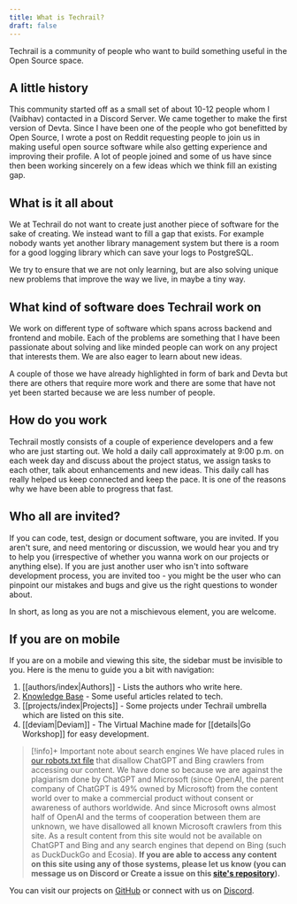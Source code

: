 ```yaml
---
title: What is Techrail?
draft: false
---
```

Techrail is a community of people who want to build something useful in the Open Source space. 
## A little history

This community started off as a small set of about 10-12 people whom I (Vaibhav) contacted in a Discord Server. We came together to make the first version of Devta. Since I have been one of the people who got benefitted by Open Source, I wrote a post on Reddit requesting people to join us in making useful open source software while also getting experience and improving their profile. A lot of people joined and some of us have since then been working sincerely on a few ideas which we think fill an existing gap.

## What is it all about

We at Techrail do not want to create just another piece of software for the sake of creating. We instead want to fill a gap that exists. For example nobody wants yet another library management system but there is a room for a good logging library which can save your logs to PostgreSQL. 

We try to ensure that we are not only learning, but are also solving unique new problems that improve the way we live, in maybe a tiny way.

## What kind of software does Techrail work on

We work on different type of software which spans across backend and frontend and mobile. Each of the problems are something that I have been passionate about solving and like minded people can work on any project that interests them. We are also eager to learn about new ideas.

A couple of those we have already highlighted in form of bark and Devta but there are others that require more work and there are some that have not yet been started because we are less number of people.

## How do you work

Techrail mostly consists of a couple of experience developers and a few who are just starting out. We hold a daily call approximately at 9:00 p.m. on each week day and discuss about the project status, we assign tasks to each other, talk about enhancements and new ideas. This daily call has really helped us keep connected and keep the pace. It is one of the reasons why we have been able to progress that fast. 

## Who all are invited?

If you can code, test, design or document software, you are invited. If you aren't sure, and need mentoring or discussion, we would hear you and try to help you (irrespective of whether you wanna work on our projects or anything else). If you are just another user who isn't into software development process, you are invited too - you might be the user who can pinpoint our mistakes and bugs and give us the right questions to wonder about.

In short, as long as you are not a mischievous element, you are welcome. 
## If you are on mobile
If you are on a mobile and viewing this site, the sidebar must be invisible to you. Here is the menu to guide you a bit with navigation: 

1. [[authors/index|Authors]] - Lists the authors who write here. 
2. [Knowledge Base](/knowledge-base) - Some useful articles related to tech. 
3. [[projects/index|Projects]] - Some projects under Techrail umbrella which are listed on this site.
4. [[deviam|Deviam]] - The Virtual Machine made for [[details|Go Workshop]] for easy development.

> [!info]+ Important note about search engines
> We have placed rules in [our robots.txt file](/robots.txt) that disallow ChatGPT and Bing crawlers from accessing our content. We have done so because we are against the plagiarism done by ChatGPT and Microsoft (since OpenAI, the parent company of ChatGPT is 49% owned by Microsoft) from the content world over to make a commercial product without consent or awareness of authors worldwide. And since Microsoft owns almost half of OpenAI and the terms of cooperation between them are unknown, we have disallowed all known Microsoft crawlers from this site. As a result content from this site would not be available on ChatGPT and Bing and any search engines that depend on Bing (such as DuckDuckGo and Ecosia). **If you are able to access any content on this site using any of those systems, please let us know (you can message us on Discord or Create a issue on this [site's repository](https://github.com/techrail/site)).**

You can visit our projects on [GitHub](https://github.com/techrail) or connect with us on [Discord](https://discord.gg/aKkWFghPrV).
